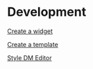 # Development

[Create a widget](/create-widget)

[Create a template](/create-a-template)

[Style DM Editor](/styling)
